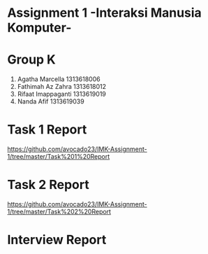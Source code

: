 # Assignment 1 -Interaksi Manusia Komputer-
# Group K
1. Agatha Marcella    1313618006
2. Fathimah Az Zahra  1313618012
3. Rifaat Imappaganti 1313619019
4. Nanda Afif         1313619039
# Task 1 Report
https://github.com/avocado23/IMK-Assignment-1/tree/master/Task%201%20Report
# Task 2 Report
https://github.com/avocado23/IMK-Assignment-1/tree/master/Task%202%20Report
# Interview Report
